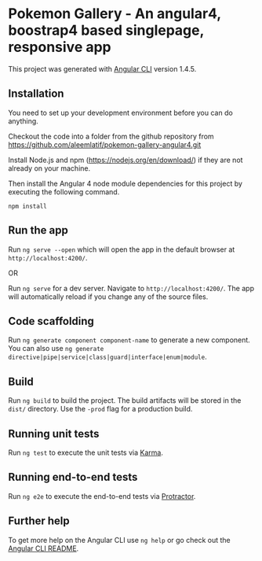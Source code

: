 # Pokemon Gallery - An angular4, boostrap4 based singlepage, responsive app

This project was generated with [Angular CLI](https://github.com/angular/angular-cli) version 1.4.5.

## Installation

You need to set up your development environment before you can do anything.

Checkout the code into a folder from the github repository from https://github.com/aleemlatif/pokemon-gallery-angular4.git

Install Node.js and npm (https://nodejs.org/en/download/) if they are not already on your machine.

Then install the Angular 4 node module dependencies for this project by executing the following command.

`npm install`

## Run the app

Run `ng serve --open` which will open the app in the default browser at `http://localhost:4200/`.

OR

Run `ng serve` for a dev server. Navigate to `http://localhost:4200/`. The app will automatically reload if you change any of the source files.

## Code scaffolding

Run `ng generate component component-name` to generate a new component. You can also use `ng generate directive|pipe|service|class|guard|interface|enum|module`.

## Build

Run `ng build` to build the project. The build artifacts will be stored in the `dist/` directory. Use the `-prod` flag for a production build.

## Running unit tests

Run `ng test` to execute the unit tests via [Karma](https://karma-runner.github.io).

## Running end-to-end tests

Run `ng e2e` to execute the end-to-end tests via [Protractor](http://www.protractortest.org/).

## Further help

To get more help on the Angular CLI use `ng help` or go check out the [Angular CLI README](https://github.com/angular/angular-cli/blob/master/README.md).
